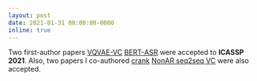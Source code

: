 ```yaml
---
layout: post
date: 2021-01-31 00:00:00-0000
inline: true
---
```


Two first-author papers [VQVAE-VC](https://arxiv.org/abs/2010.12231) [BERT-ASR](https://arxiv.org/abs/2102.00291) were accepted to **ICASSP 2021**. Also, two papers I co-authored [crank](https://github.com/k2kobayashi/crank) [NonAR seq2seq VC](https://kan-bayashi.github.io/NonARSeq2SeqVC/) were also accepted.